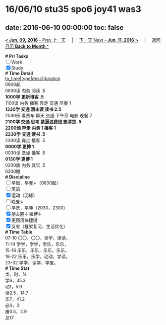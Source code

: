 # 16/06/10 stu35 spo6 joy41 was3

date: 2016-06-10 00:00:00
toc: false
---
[**< Jun. 09, 2016** - Prev 上一天](/lifelogs/2016/06/d09.md) &nbsp; &nbsp; | &nbsp; &nbsp; [下一天 Next - **Jun. 11, 2016 >**](/lifelogs/2016/06/d11.md) &nbsp; &nbsp; |  &nbsp; &nbsp; [返回月历 **Back to Month ^**](/lifelogs/2016/06/index.md)
<br/><div><b># Pri Tasks</b></div><div><input type="checkbox"/>Work</div><div><input checked="true" type="checkbox"/>Study</div><div><b># Time Detail</b></div><div><u>to_time|type|desc|duration</u></div><div>0900起</div><div>0930读 内务 阅读 .5</div><div><b>1000学 更新博客 .5</b></div><div>1100读 内务 播客 奔走 交通 早餐 1</div><div><b>1330学 交通 清未读 读书 2.5</b></div><div>2030乐 看赛车 聊天 交通 下午茶 电影 晚餐 7</div><div><b>2100学 交通 思考 蒙逼浪费钱 想清楚 .5</b></div><div><b>2200动 奔走 内务 1</b><b> 播客 1</b></div><div><b>2230学 交通 读书 .5</b></div><div>2300读 奔走 播客 .5</div><div><b>0000学 更博 1</b></div><div>0030读 洗澡 播客 .5</div><div><b>0130学 更博 1</b></div><div>0200废 内务 其它 .5</div><div>0200睡</div><div><b># Discipline</b></div><div><input type="checkbox"/>早起，早餐↓（0830起）</div><div><input type="checkbox"/>英语</div><div><input checked="true" type="checkbox"/>运动（羽球）</div><div><input type="checkbox"/>晚餐↓</div><div><input type="checkbox"/>早洗，早睡（2030，2300）</div><div><b><input checked="true" type="checkbox"/></b>朋友圈↓ 微博↓</div><div><input checked="true" type="checkbox"/>更惯用快捷键</div><div><input checked="true" type="checkbox"/>反省（框架复习，生活优化）</div><div><b># Time Table</b></div><div>07-10 〇〇，〇〇，读学，读读，</div><div>11-14 学学，学学，学乐，乐乐，</div><div>15-18 乐乐，乐乐，乐乐，乐乐，</div><div>19-22 乐乐，乐学，动动，学读，</div><div>23-02 学学，读学，学废。</div><div><b># Time Stat</b></div><div>类，时，%</div><div>学6，35.3</div><div>动1，5.9</div><div>读2.5，14.7</div><div>乐7，41.2</div><div>必0，0</div><div>废0.5，2.9</div><div>总17</div>
